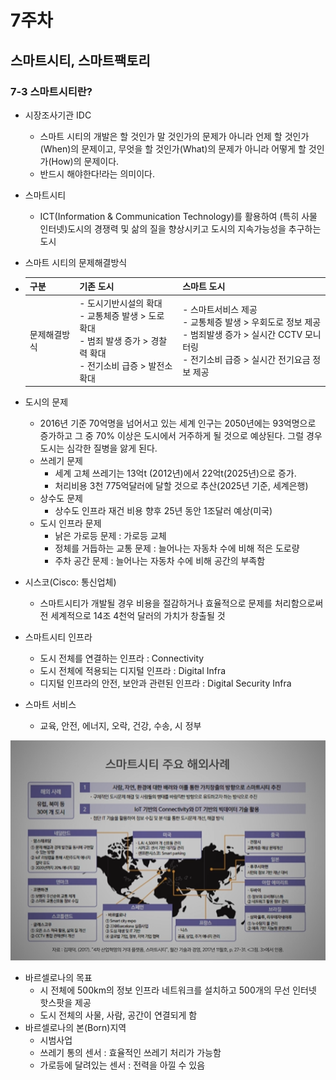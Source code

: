 # 7주차



## 스마트시티, 스마트팩토리



### 7-3 스마트시티란?

- 시장조사기관 IDC

  - 스마트 시티의 개발은 할 것인가 말 것인가의 문제가 아니라 언제 할 것인가(When)의 문제이고, 무엇을 할 것인가(What)의 문제가 아니라 어떻게 할 것인가(How)의 문제이다.
  - 반드시 해야한다!라는 의미이다.

- 스마트시티

  - ICT(Information & Communication Technology)를 활용하여 (특히 사물 인터넷)도시의 경쟁력 및 삶의 질을 향상시키고 도시의 지속가능성을 추구하는 도시

- 스마트 시티의 문제해결방식

- | 구분         | 기존 도시                                                    | 스마트 도시                                                  |
  | ------------ | ------------------------------------------------------------ | ------------------------------------------------------------ |
  | 문제해결방식 | - 도시기반시설의 확대<br>- 교통체증 발생 > 도로 확대<br>- 범죄 발생 증가 > 경찰력 확대<br>- 전기소비 급증 > 발전소 확대 | - 스마트서비스 제공<br>- 교통체증 발생 > 우회도로 정보 제공<br>- 범죄발생 증가 > 실시간 CCTV 모니터링<br>- 전기소비 급증 > 실시간 전기요금 정보 제공 |

- 도시의 문제

  - 2016년 기준 70억명을 넘어서고 있는 세계 인구는 2050년에는 93억명으로 증가하고 그 중 70% 이상은 도시에서 거주하게 될 것으로 예상된다. 그럴 경우 도시는 심각한 질병을 앓게 된다.
  - 쓰레기 문제
    - 세계 고체 쓰레기는 13억t (2012년)에서 22억t(2025년)으로 증가.
    - 처리비용 3천 775억달러에 달할 것으로 추산(2025년 기준, 세계은행)
  - 상수도 문제
    - 상수도 인프라 재건 비용 향후 25년 동안 1조달러 예상(미국)
  - 도시 인프라 문제
    - 낡은 가로등 문제 : 가로등 교체
    - 정체를 거듭하는 교통 문제 : 늘어나는 자동차 수에 비해 적은 도로량
    - 주차 공간 문제 : 늘어나는 자동차 수에 비해 공간의 부족함

- 시스코(Cisco: 통신업체)

  - 스마트시티가 개발될 경우 비용을 절감하거나 효율적으로 문제를 처리함으로써 전 세계적으로 14조 4천억 달러의 가치가 창출될 것

- 스마트시티 인프라

  - 도시 전체를 연결하는 인프라 : Connectivity
  - 도시 전체에 적용되는 디지털 인프라 : Digital Infra
  - 디지털 인프라의 안전, 보안과 관련된 인프라 : Digital Security Infra

- 스마트 서비스

  - 교육, 안전, 에너지, 오락, 건강, 수송, 시 정부

![캡처](md-images/%EC%BA%A1%EC%B2%98-1634835521810.PNG)

- 바르셀로나의 목표
  - 시 전체에 500km의 정보 인프라 네트워크를 설치하고 500개의 무선 인터넷 핫스팟을 제공
  - 도시 전체의 사물, 사람, 공간이 연결되게 함
- 바르셀로나의 본(Born)지역
  - 시범사업
  - 쓰레기 통의 센서 : 효율적인 쓰레기 처리가 가능함
  - 가로등에 달려있는 센서 : 전력을 아낄 수 있음
